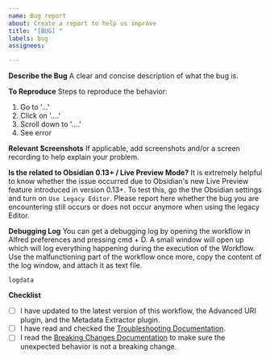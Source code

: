 ```yaml
---
name: Bug report
about: Create a report to help us improve
title: "[BUG] "
labels: bug
assignees:

---
```


**Describe the Bug**
A clear and concise description of what the bug is.

**To Reproduce**
Steps to reproduce the behavior:
1. Go to '...'
2. Click on '....'
3. Scroll down to '....'
4. See error

**Relevant Screenshots**
If applicable, add screenshots and/or a screen recording to help explain your problem.

**Is the related to Obsidian 0.13+ / Live Preview Mode?**
It is extremely helpful to know whether the issue occurred due to Obsidian's new Live Preview feature introduced in version 0.13+. To test this, go the the Obsidian settings and turn on `Use Legacy Editor`. Please report here whether the bug you are encountering still occurs or does not occur anymore when using the legacy Editor.

**Debugging Log**
You can get a debugging log by opening the workflow in Alfred preferences and pressing cmd + D. A small window will open up which will log everything happening during the execution of the Workflow. Use the malfunctioning part of the workflow once more, copy the content of the log window, and attach it as text file.

```
logdata
```

**Checklist**
- [ ] I have updated to the latest version of this workflow, the Advanced URI plugin, and the Metadata Extractor plugin.
- [ ] I have read and checked the [Troubleshooting Documentation](https://github.com/chrisgrieser/shimmering-obsidian/blob/main/documentation/Troubleshooting.md).
- [ ] I read the [Breaking Changes Documentation](https://github.com/chrisgrieser/shimmering-obsidian/blob/main/documentation/Breaking%20Changes.md) to make sure the unexpected behavior is not a breaking change.
